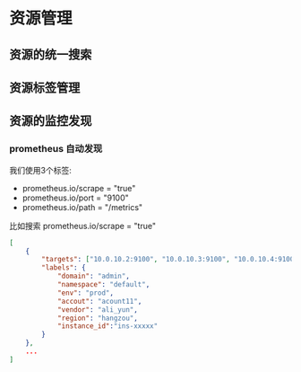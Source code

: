 # 资源管理

## 资源的统一搜索


## 资源标签管理


## 资源的监控发现

### prometheus 自动发现

我们使用3个标签:
+ prometheus.io/scrape = "true" 
+ prometheus.io/port = "9100"
+ prometheus.io/path = "/metrics"

比如搜索 prometheus.io/scrape = "true"

```json
[
    {
        "targets": ["10.0.10.2:9100", "10.0.10.3:9100", "10.0.10.4:9100", "10.0.10.5:9100"],
        "labels": {
            "domain": "admin",
            "namespace": "default",
            "env": "prod",
            "accout": "acount11",
            "vendor": "ali_yun",
            "region": "hangzou",
            "instance_id":"ins-xxxxx"
        }
    },
    ...
]
```